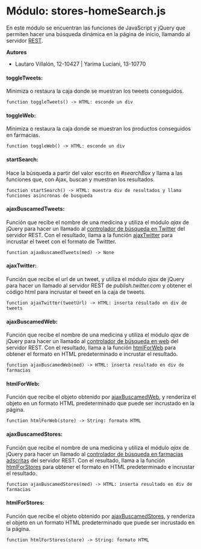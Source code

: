 # Módulo: stores-homeSearch.js

En este módulo se encuentran las funciones de JavaScript y jQuery que permiten hacer una búsqueda dinámica en la página de inicio, llamando al servidor [REST](../../../rest/views/).

**Autores**

* Lautaro Villalón, 12-10427 | Yarima Luciani, 13-10770

#### toggleTweets:

Minimiza o restaura la caja donde se muestran los tweets conseguidos.

    function toggleTweets() -> HTML: esconde un div

#### toggleWeb:

Minimiza o restaura la caja donde se muestran los productos conseguidos en farmacias.

    function toggleWeb() -> HTML: esconde un div

#### startSearch:

Hace la búsqueda a partir del valor escrito en *#searchBox* y llama a las funciones que, con Ajax, buscan y muestran los resultados.

    function startSearch() -> HTML: muestra div de resultados y llama funciones asincronas de busqueda

#### ajaxBuscamedTweets:

Función que recibe el nombre de una medicina y utiliza el módulo *ajax* de jQuery para hacer un llamado al [controlador de búsqueda en Twitter](../../../rest/views/#clase-tweetviewset) del servidor REST. Con el resultado, llama a la función [ajaxTwitter](#ajaxtwitter) para incrustar el tweet con el formato de Twittter.

    function ajaxBuscamedTweets(med) -> None

#### ajaxTwitter:

Función que recibe el url de un tweet, y utiliza el módulo *ajax* de jQuery para hacer un llamado al servidor REST de *publish.twitter.com* y obtener el código html para incrustar el tweet en la caja de tweets.

    function ajaxTwitter(tweetUrl) -> HTML: inserta resultado en div de tweets

#### ajaxBuscamedWeb:

Función que recibe el nombre de una medicina y utiliza el módulo *ajax* de jQuery para hacer un llamado al [controlador de búsqueda en web](../../../rest/views/#clase-webviewset) del servidor REST. Con el resultado, llama a la función [htmlForWeb](#htmlforweb) para obtener el formato en HTML predeterminado e incrustar el resultado.

    function ajaxBuscamedWeb(med) -> HTML: inserta resultado en div de farmacias

#### htmlForWeb:

Función que recibe el objeto obtenido por [ajaxBuscamedWeb](#ajaxbuscamedweb), y renderiza el objeto en un formato HTML predeterminado que puede ser incrustado en la página.

    function htmlForWeb(store) -> String: formato HTML

#### ajaxBuscamedStores:

Función que recibe el nombre de una medicina y utiliza el módulo *ajax* de jQuery para hacer un llamado al [controlador de búsqueda en farmacias adscritas](../../../rest/views/#clase-storesviewset) del servidor REST. Con el resultado, llama a la función [htmlForStores](#htmlforstores) para obtener el formato en HTML predeterminado e incrustar el resultado.

    function ajaxBuscamedStores(med) -> HTML: inserta resultado en div de farmacias

#### htmlForStores:

Función que recibe el objeto obtenido por [ajaxBuscamedStores](#ajaxbuscamedstores), y renderiza el objeto en un formato HTML predeterminado que puede ser incrustado en la página.

    function htmlForStores(store) -> String: formato HTML

